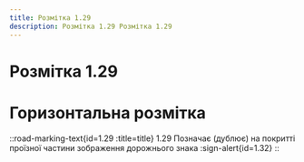 ```yaml
---
title: Розмітка 1.29
description: Розмітка 1.29 Розмітка 1.29
---
```

# Розмітка 1.29
# Горизонтальна розмітка
::road-marking-text{id=1.29 :title=title}
1.29 Позначає (дублює) на покритті проїзної частини зображення дорожнього знака :sign-alert{id=1.32}
::